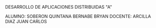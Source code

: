 DESARROLLO DE APLICACIONES DISTRIBUIDAS "A"

ALUMNO: SOBERON QUINTANA BERNABE BRYAN
DOCENTE: ARCILLA DIAZ JUAN CARLOS
